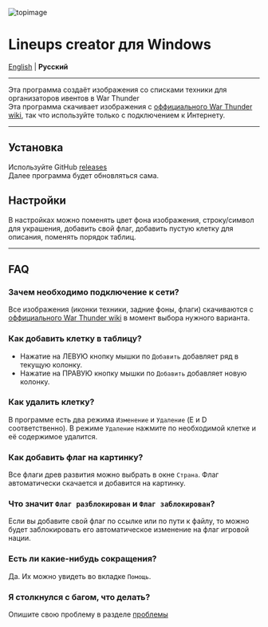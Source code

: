 ![topimage](https://github.com/user-attachments/assets/ee8737c4-bccf-422f-9b0c-5ff15001d6d5)

# Lineups creator для Windows

[English](README.md) | **Русский**

---

Эта программа создаёт изображения со списками техники для организаторов ивентов в War Thunder \
Эта программа скачивает изображения с [оффициального War Thunder wiki](https://wiki.warthunder.com/Main_Page), так что используйте только с подключением к Интернету.

---

## Установка

Используйте GitHub [releases](https://github.com/Gaz1zPr0g/wt-lineup-creator/releases) \
Далее программа будет обновляться сама.

## Настройки
В настройках можно поменять цвет фона изображения, строку/символ для украшения, добавить свой флаг, добавить пустую клетку для описания, поменять порядок таблиц.


---
## FAQ
### Зачем необходимо подключение к сети?
Все изображения (иконки техники, задние фоны, флаги) скачиваются с [оффициального War Thunder wiki](https://wiki.warthunder.com/Main_Page) в момент выбора нужного варианта.

### Как добавить клетку в таблицу? 
- Нажатие на ЛЕВУЮ кнопку мышки по `Добавить` добавляет ряд в текущую колонку. 
- Нажатие на ПРАВУЮ кнопку мышки по `Добавить` добавляет новую колонку.

### Как удалить клетку?
В программе есть два режима `Изменение` и `Удаление` (E и D соответственно). В режиме `Удаление` нажмите по необходимой клетке и её содержимое удалится.

### Как добавить флаг на картинку? 
Все флаги древ развития можно выбрать в окне `Страна`. Флаг автоматически скачается и добавится на картинку.

### Что значит `Флаг разблокирован` и `Флаг заблокирован`?
Если вы добавите свой флаг по ссылке или по пути к файлу, то можно будет заблокировать его автоматическое изменение на флаг игровой нации.

### Есть ли какие-нибудь сокращения?
Да. Их можно увидеть во вкладке `Помощь`.

### Я столкнулся с багом, что делать?
Опишите свою проблему в разделе [проблемы](https://github.com/Gaz1zPr0g/wt-lineup-creator/issues)

